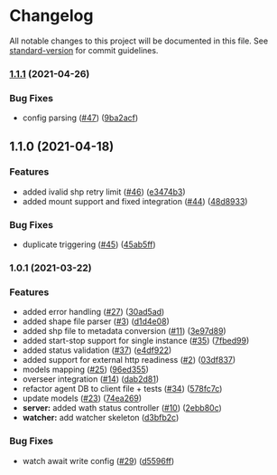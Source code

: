 # Changelog

All notable changes to this project will be documented in this file. See [standard-version](https://github.com/conventional-changelog/standard-version) for commit guidelines.

### [1.1.1](https://github.com/MapColonies/discrete-agent/compare/v1.1.0...v1.1.1) (2021-04-26)


### Bug Fixes

* config parsing ([#47](https://github.com/MapColonies/discrete-agent/issues/47)) ([9ba2acf](https://github.com/MapColonies/discrete-agent/commit/9ba2acf9bc40f0313802be1cc31aa239b0a02ac2))

## 1.1.0 (2021-04-18)


### Features

* added ivalid shp retry limit ([#46](https://github.com/MapColonies/discrete-agent/issues/46)) ([e3474b3](https://github.com/MapColonies/discrete-agent/commit/e3474b3aca3d4aa3430ed4998c0373c72ca79556))
* added mount support and fixed integration ([#44](https://github.com/MapColonies/discrete-agent/issues/44)) ([48d8933](https://github.com/MapColonies/discrete-agent/commit/48d893392d2be8f8a04f6bf47022db600f000435))


### Bug Fixes

* duplicate triggering ([#45](https://github.com/MapColonies/discrete-agent/issues/45)) ([45ab5ff](https://github.com/MapColonies/discrete-agent/commit/45ab5ff49d06d76ed0b6a53006375fdf17f8266a))

### 1.0.1 (2021-03-22)


### Features

* added error handling ([#27](https://github.com/MapColonies/discrete-agent/issues/27)) ([30ad5ad](https://github.com/MapColonies/discrete-agent/commit/30ad5adb3d3af8613bcace4c2d93ee26055debcc))
* added shape file parser ([#3](https://github.com/MapColonies/discrete-agent/issues/3)) ([d1d4e08](https://github.com/MapColonies/discrete-agent/commit/d1d4e08fcb327b9c286eb4367343fcb0288bbd59))
* added shp file to metadata conversion ([#11](https://github.com/MapColonies/discrete-agent/issues/11)) ([3e97d89](https://github.com/MapColonies/discrete-agent/commit/3e97d8990da23ee3f396a2abe556ba12a744aedb))
* added start-stop support for single instance ([#35](https://github.com/MapColonies/discrete-agent/issues/35)) ([7fbed99](https://github.com/MapColonies/discrete-agent/commit/7fbed9998950dcf4aa74aa7211ed7829607444c7))
* added status validation ([#37](https://github.com/MapColonies/discrete-agent/issues/37)) ([e4df922](https://github.com/MapColonies/discrete-agent/commit/e4df922955f5567a678e06ceb5b7bbdeb16aa252))
* added support for external http readiness ([#2](https://github.com/MapColonies/discrete-agent/issues/2)) ([03df837](https://github.com/MapColonies/discrete-agent/commit/03df83778d5ca46c19cc4bb163464bca0b85f2a0))
* models mapping ([#25](https://github.com/MapColonies/discrete-agent/issues/25)) ([96ed355](https://github.com/MapColonies/discrete-agent/commit/96ed3558f08a2b0ec9bfc592198b5c6bdbdf5b9e))
* overseer integration ([#14](https://github.com/MapColonies/discrete-agent/issues/14)) ([dab2d81](https://github.com/MapColonies/discrete-agent/commit/dab2d817b16f25980546d245fb5e781c1d171d19))
* refactor agent DB to client file + tests ([#34](https://github.com/MapColonies/discrete-agent/issues/34)) ([578fc7c](https://github.com/MapColonies/discrete-agent/commit/578fc7c3123e242383e99a75cd9c0690418fa5d8))
* update models ([#23](https://github.com/MapColonies/discrete-agent/issues/23)) ([74ea269](https://github.com/MapColonies/discrete-agent/commit/74ea269185b22f79ada2b95d606e0400734a581a))
* **server:** added wath status controller ([#10](https://github.com/MapColonies/discrete-agent/issues/10)) ([2ebb80c](https://github.com/MapColonies/discrete-agent/commit/2ebb80c24d593870e9c0c1068f3b14bebd318cdf))
* **watcher:** add watcher skeleton ([d3bfb2c](https://github.com/MapColonies/discrete-agent/commit/d3bfb2cc44ed7483ad791be684f24a1ff1645f6a))


### Bug Fixes

* watch await write config ([#29](https://github.com/MapColonies/discrete-agent/issues/29)) ([d5596ff](https://github.com/MapColonies/discrete-agent/commit/d5596ff94b248858bb25b1f40bb14e78d8182355))
